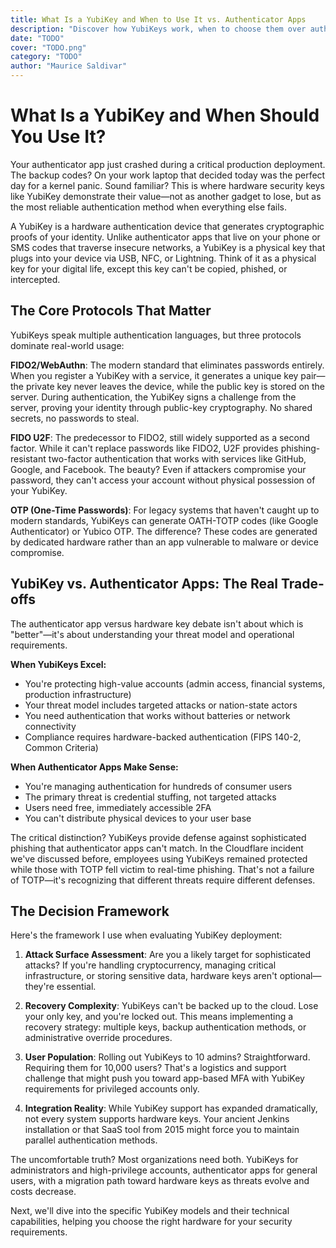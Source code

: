 ```yaml
---
title: What Is a YubiKey and When to Use It vs. Authenticator Apps
description: "Discover how YubiKeys work, when to choose them over authenticator apps, and how to integrate both in your auth flow."
date: "TODO"
cover: "TODO.png"
category: "TODO"
author: "Maurice Saldivar"
---
```



# What Is a YubiKey and When Should You Use It?

Your authenticator app just crashed during a critical production deployment. The backup codes? On your work laptop that decided today was the perfect day for a kernel panic. Sound familiar? This is where hardware security keys like YubiKey demonstrate their value—not as another gadget to lose, but as the most reliable authentication method when everything else fails.

A YubiKey is a hardware authentication device that generates cryptographic proofs of your identity. Unlike authenticator apps that live on your phone or SMS codes that traverse insecure networks, a YubiKey is a physical key that plugs into your device via USB, NFC, or Lightning. Think of it as a physical key for your digital life, except this key can't be copied, phished, or intercepted.

## The Core Protocols That Matter

YubiKeys speak multiple authentication languages, but three protocols dominate real-world usage:

**FIDO2/WebAuthn**: The modern standard that eliminates passwords entirely. When you register a YubiKey with a service, it generates a unique key pair—the private key never leaves the device, while the public key is stored on the server. During authentication, the YubiKey signs a challenge from the server, proving your identity through public-key cryptography. No shared secrets, no passwords to steal.

**FIDO U2F**: The predecessor to FIDO2, still widely supported as a second factor. While it can't replace passwords like FIDO2, U2F provides phishing-resistant two-factor authentication that works with services like GitHub, Google, and Facebook. The beauty? Even if attackers compromise your password, they can't access your account without physical possession of your YubiKey.

**OTP (One-Time Passwords)**: For legacy systems that haven't caught up to modern standards, YubiKeys can generate OATH-TOTP codes (like Google Authenticator) or Yubico OTP. The difference? These codes are generated by dedicated hardware rather than an app vulnerable to malware or device compromise.

## YubiKey vs. Authenticator Apps: The Real Trade-offs

The authenticator app versus hardware key debate isn't about which is "better"—it's about understanding your threat model and operational requirements.

**When YubiKeys Excel:**
- You're protecting high-value accounts (admin access, financial systems, production infrastructure)
- Your threat model includes targeted attacks or nation-state actors
- You need authentication that works without batteries or network connectivity
- Compliance requires hardware-backed authentication (FIPS 140-2, Common Criteria)

**When Authenticator Apps Make Sense:**
- You're managing authentication for hundreds of consumer users
- The primary threat is credential stuffing, not targeted attacks
- Users need free, immediately accessible 2FA
- You can't distribute physical devices to your user base

The critical distinction? YubiKeys provide defense against sophisticated phishing that authenticator apps can't match. In the Cloudflare incident we've discussed before, employees using YubiKeys remained protected while those with TOTP fell victim to real-time phishing. That's not a failure of TOTP—it's recognizing that different threats require different defenses.

## The Decision Framework

Here's the framework I use when evaluating YubiKey deployment:

1. **Attack Surface Assessment**: Are you a likely target for sophisticated attacks? If you're handling cryptocurrency, managing critical infrastructure, or storing sensitive data, hardware keys aren't optional—they're essential.

2. **Recovery Complexity**: YubiKeys can't be backed up to the cloud. Lose your only key, and you're locked out. This means implementing a recovery strategy: multiple keys, backup authentication methods, or administrative override procedures.

3. **User Population**: Rolling out YubiKeys to 10 admins? Straightforward. Requiring them for 10,000 users? That's a logistics and support challenge that might push you toward app-based MFA with YubiKey requirements for privileged accounts only.

4. **Integration Reality**: While YubiKey support has expanded dramatically, not every system supports hardware keys. Your ancient Jenkins installation or that SaaS tool from 2015 might force you to maintain parallel authentication methods.

The uncomfortable truth? Most organizations need both. YubiKeys for administrators and high-privilege accounts, authenticator apps for general users, with a migration path toward hardware keys as threats evolve and costs decrease.

Next, we'll dive into the specific YubiKey models and their technical capabilities, helping you choose the right hardware for your security requirements.